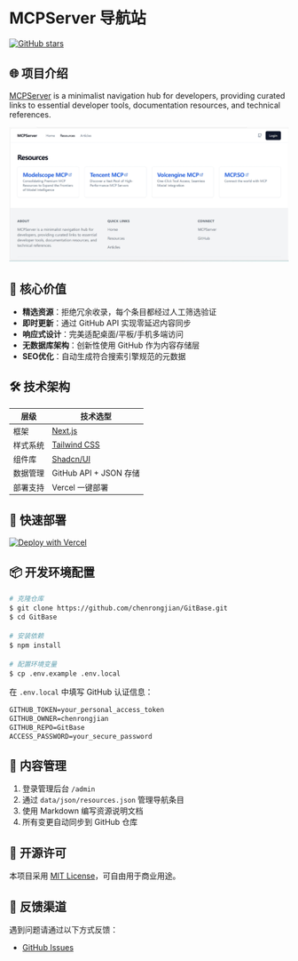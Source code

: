 # MCPServer 导航站

[![GitHub stars](https://img.shields.io/github/stars/chenrongjian/GitBase?style=social)](https://github.com/chenrongjian/GitBase)


## 🌐 项目介绍

[MCPServer](https://mcp.nobugcode.com/) is a minimalist navigation hub for developers, providing curated links to essential developer tools, documentation resources, and technical references.

![MCPServer](./docs/5aa892c8e8385232fcdf3.png)

## 🌟 核心价值

- **精选资源**：拒绝冗余收录，每个条目都经过人工筛选验证
- **即时更新**：通过 GitHub API 实现零延迟内容同步
- **响应式设计**：完美适配桌面/平板/手机多端访问
- **无数据库架构**：创新性使用 GitHub 作为内容存储层
- **SEO优化**：自动生成符合搜索引擎规范的元数据

## 🛠️ 技术架构

| 层级       | 技术选型                  |
|------------|---------------------------|
| 框架       | [Next.js](https://nextjs.org/) |
| 样式系统   | [Tailwind CSS](https://tailwindcss.com/) |
| 组件库     | [Shadcn/UI](https://ui.shadcn.com/) |
| 数据管理   | GitHub API + JSON 存储    |
| 部署支持   | Vercel 一键部署           |

## 🚀 快速部署

[![Deploy with Vercel](https://vercel.com/button)](https://vercel.com/new/clone?repository-url=https%3A%2F%2Fgithub.com%2Fchenrongjian%2FGitBase&project-name=MCPServer&repository-name=MCPServer)

## 📦 开发环境配置

```bash
# 克隆仓库
$ git clone https://github.com/chenrongjian/GitBase.git
$ cd GitBase

# 安装依赖
$ npm install

# 配置环境变量
$ cp .env.example .env.local
```

在 `.env.local` 中填写 GitHub 认证信息：
```env
GITHUB_TOKEN=your_personal_access_token
GITHUB_OWNER=chenrongjian
GITHUB_REPO=GitBase
ACCESS_PASSWORD=your_secure_password
```

## 🧩 内容管理

1. 登录管理后台 `/admin` 
2. 通过 `data/json/resources.json` 管理导航条目
3. 使用 Markdown 编写资源说明文档
4. 所有变更自动同步到 GitHub 仓库

## 📄 开源许可

本项目采用 [MIT License](https://github.com/chenrongjian/GitBase/LICENSE)，可自由用于商业用途。

## 📢 反馈渠道

遇到问题请通过以下方式反馈：
- [GitHub Issues](https://github.com/chenrongjian/GitBase/issues)